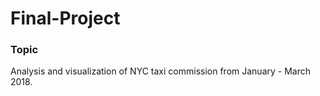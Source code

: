 # Final-Project

### Topic

Analysis and visualization of NYC taxi commission from January - March 2018.
